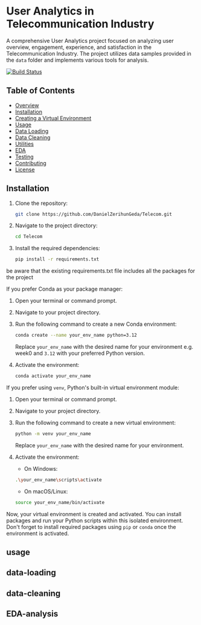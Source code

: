 # User Analytics in Telecommunication Industry

A comprehensive User Analytics project focused on analyzing user overview, engagement, experience, and satisfaction in the Telecommunication Industry. The project utilizes data samples provided in the `data` folder and implements various tools for analysis.

[![Build Status](https://github.com/DanielZerihunGeda/Telecom/workflows/Python%20CI/badge.svg)](https://github.com/DanielZerihunGeda/Telecom/actions)

## Table of Contents

- [Overview](#overview)
- [Installation](#installation)
- [Creating a Virtual Environment](#virtual-env)
- [Usage](#usage)
 - [Data Loading](#data-loading)
 - [Data Cleaning](#data-cleaning)
  - [Utilities](#utilities)
  - [EDA](#EDA-Analysis)
- [Testing](#testing)
- [Contributing](#contributing)
- [License](#license)

## Installation

1. Clone the repository:

   ```bash
   git clone https://github.com/DanielZerihunGeda/Telecom.git
 2. Navigate to the project directory:
    ```bash
    cd Telecom
    ```
 
3. Install the required dependencies:
    ```bash
    pip install -r requirements.txt
    ```

be aware that the existing requirements.txt file includes all the packages for the project
   
If you prefer Conda as your package manager:

1. Open your terminal or command prompt.

2. Navigate to your project directory.

3. Run the following command to create a new Conda environment:

    ```bash
    conda create --name your_env_name python=3.12
    ```
    Replace `your_env_name` with the desired name for your environment e.g. week0 and `3.12` with your preferred Python version.

4. Activate the environment:

    ```bash
    conda activate your_env_name
    ```
If you prefer using `venv`, Python's built-in virtual environment module:

1. Open your terminal or command prompt.

2. Navigate to your project directory.

3. Run the following command to create a new virtual environment:

    ```bash
    python -m venv your_env_name
    ```

    Replace `your_env_name` with the desired name for your environment.

4. Activate the environment:

    - On Windows:

    ```bash
    .\your_env_name\scripts\activate
    ```

    - On macOS/Linux:

    ```bash
    source your_env_name/bin/activate
    ```

Now, your virtual environment is created and activated. You can install packages and run your Python scripts within this isolated environment. Don't forget to install required packages using `pip` or `conda` once the environment is activated.

## usage
## data-loading
## data-cleaning
## EDA-analysis


